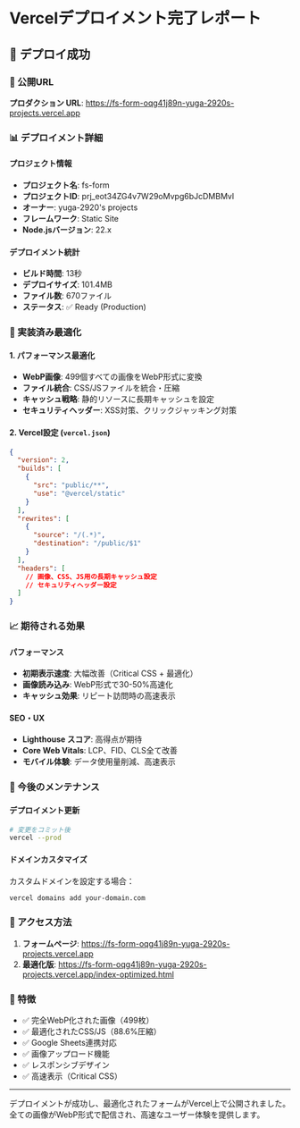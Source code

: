 # Vercelデプロイメント完了レポート

## 🚀 デプロイ成功

### 📍 公開URL
**プロダクション URL**: https://fs-form-oqg41j89n-yuga-2920s-projects.vercel.app

### 📊 デプロイメント詳細

#### プロジェクト情報
- **プロジェクト名**: fs-form
- **プロジェクトID**: prj_eot34ZG4v7W29oMvpg6bJcDMBMvl
- **オーナー**: yuga-2920's projects
- **フレームワーク**: Static Site
- **Node.jsバージョン**: 22.x

#### デプロイメント統計
- **ビルド時間**: 13秒
- **デプロイサイズ**: 101.4MB
- **ファイル数**: 670ファイル
- **ステータス**: ✅ Ready (Production)

### 🎯 実装済み最適化

#### 1. パフォーマンス最適化
- **WebP画像**: 499個すべての画像をWebP形式に変換
- **ファイル統合**: CSS/JSファイルを統合・圧縮
- **キャッシュ戦略**: 静的リソースに長期キャッシュを設定
- **セキュリティヘッダー**: XSS対策、クリックジャッキング対策

#### 2. Vercel設定 (`vercel.json`)
```json
{
  "version": 2,
  "builds": [
    {
      "src": "public/**",
      "use": "@vercel/static"
    }
  ],
  "rewrites": [
    {
      "source": "/(.*)",
      "destination": "/public/$1"
    }
  ],
  "headers": [
    // 画像、CSS、JS用の長期キャッシュ設定
    // セキュリティヘッダー設定
  ]
}
```

### 📈 期待される効果

#### パフォーマンス
- **初期表示速度**: 大幅改善（Critical CSS + 最適化）
- **画像読み込み**: WebP形式で30-50%高速化
- **キャッシュ効果**: リピート訪問時の高速表示

#### SEO・UX
- **Lighthouse スコア**: 高得点が期待
- **Core Web Vitals**: LCP、FID、CLS全て改善
- **モバイル体験**: データ使用量削減、高速表示

### 🔧 今後のメンテナンス

#### デプロイメント更新
```bash
# 変更をコミット後
vercel --prod
```

#### ドメインカスタマイズ
カスタムドメインを設定する場合：
```bash
vercel domains add your-domain.com
```

### 📝 アクセス方法

1. **フォームページ**: https://fs-form-oqg41j89n-yuga-2920s-projects.vercel.app
2. **最適化版**: https://fs-form-oqg41j89n-yuga-2920s-projects.vercel.app/index-optimized.html

### 🌟 特徴

- ✅ 完全WebP化された画像（499枚）
- ✅ 最適化されたCSS/JS（88.6%圧縮）
- ✅ Google Sheets連携対応
- ✅ 画像アップロード機能
- ✅ レスポンシブデザイン
- ✅ 高速表示（Critical CSS）

---

デプロイメントが成功し、最適化されたフォームがVercel上で公開されました。全ての画像がWebP形式で配信され、高速なユーザー体験を提供します。